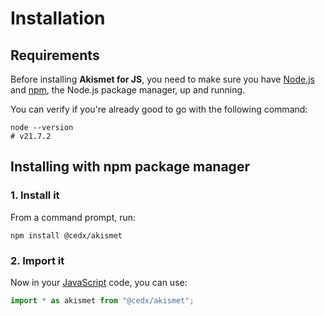 # Installation

## Requirements
Before installing **Akismet for JS**, you need to make sure you have [Node.js](https://nodejs.org)
and [npm](https://www.npmjs.com), the Node.js package manager, up and running.
		
You can verify if you're already good to go with the following command:

``` shell
node --version
# v21.7.2
```

## Installing with npm package manager

### 1. Install it
From a command prompt, run:

``` shell
npm install @cedx/akismet
```

### 2. Import it
Now in your [JavaScript](https://developer.mozilla.org/docs/Web/JavaScript) code, you can use:

``` js
import * as akismet from "@cedx/akismet";
```
